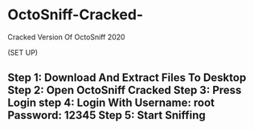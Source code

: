 # OctoSniff-Cracked-
Cracked Version Of OctoSniff 2020

(SET UP)

Step 1: Download And Extract Files To Desktop 
Step 2: Open OctoSniff Cracked 
Step 3: Press Login
step 4: Login With Username: root Password: 12345
Step 5: Start Sniffing
-----------------------------------------------------

